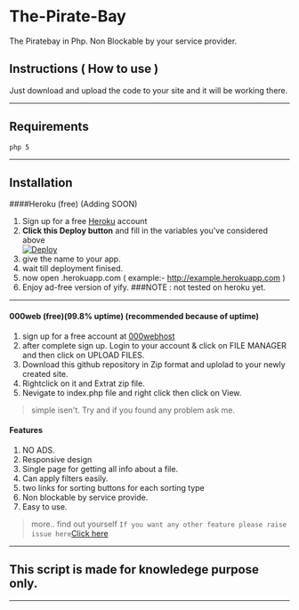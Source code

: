 # The-Pirate-Bay
The Piratebay in Php. Non Blockable by your service provider.
## Instructions ( How to use )

Just download and upload the code to your site and it will be working there.
***

## Requirements
```php 5```
***
## Installation 
####Heroku (free) (Adding SOON)
1. Sign up for a free [Heroku](https://heroku.com) account
2. **Click this Deploy button** and fill in the variables you've considered above <br>
[![Deploy](https://www.herokucdn.com/deploy/button.png)](https://heroku.com/deploy)
3. give the name to your app.
4. wait till deployment finised.
5. now open <your app name>.herokuapp.com  ( example:- http://example.herokuapp.com )
6. Enjoy ad-free version of yify.
###NOTE : not tested  on heroku yet.
 ***
 #### 000web (free)(99.8% uptime) (recommended because of uptime)
 1. sign up for a free account at [000webhost](https://www.000webhost.com/1142879.html)
 2. after complete sign up. Login to your account & click on FILE MANAGER and then click on UPLOAD FILES.
 3. Download this github repository in Zip format and uplolad to your newly created site. 
 4. Rightclick on it and Extrat zip file.
 5. Nevigate to index.php file and right click then click on View.
 > simple isen't. Try and if you found any problem ask me.
  
  #### Features 
  1. NO ADS.
  2. Responsive design
  3. Single page for getting all info about a file.
  4. Can apply filters easily.
  5. two links for sorting buttons for each sorting type
  6. Non blockable by service provide.
  7. Easy to use.
  
> more.. find out yourself
``` If you want any other feature please raise issue here ```[Click here](https://github.com/nk932714/The-Pirate-Bay/issues)


***
## This script is made for knowledege purpose only.
***
